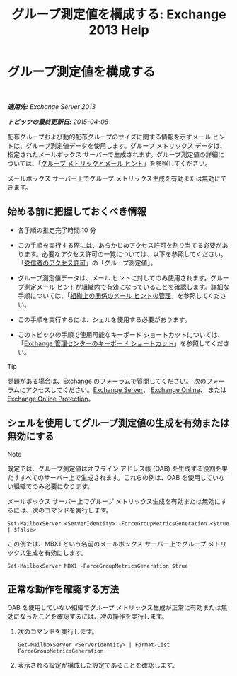 ﻿---
title: 'グループ測定値を構成する: Exchange 2013 Help'
TOCTitle: グループ測定値を構成する
ms:assetid: 76ccd6a7-e2ec-42f4-9ab3-e8cc257ac896
ms:mtpsurl: https://technet.microsoft.com/ja-jp/library/JJ649327(v=EXCHG.150)
ms:contentKeyID: 49896323
ms.date: 04/24/2018
mtps_version: v=EXCHG.150
ms.translationtype: HT
---

# グループ測定値を構成する

 

_**適用先:** Exchange Server 2013_

_**トピックの最終更新日:** 2015-04-08_

配布グループおよび動的配布グループのサイズに関する情報を示すメール ヒントは、グループ測定値データを使用します。グループ メトリックス データは、指定されたメールボックス サーバーで生成されます。グループ測定値の詳細については、「[グループ メトリックとメール ヒント](group-metrics-and-https://docs.microsoft.com/ja-jp/exchange/clients-and-mobile-in-exchange-online/mailtips/mailtips)」を参照してください。

メールボックス サーバー上でグループ メトリックス生成を有効または無効にできます。

## 始める前に把握しておくべき情報

  - 各手順の推定完了時間:10 分

  - この手順を実行する際には、あらかじめアクセス許可を割り当てる必要があります。必要なアクセス許可の一覧については、以下を参照してください。「[受信者のアクセス許可](recipients-permissions-exchange-2013-help.md)」の「グループ測定値」。

  - グループ測定値データは、メール ヒントに対してのみ使用されます。グループ測定メール ヒントが組織内で有効になっていることを確認します。詳細な手順については、「[組織上の関係のメール ヒントの管理](manage-mailtips-for-organization-relationships-exchange-2013-help.md)」を参照してください。

  - この手順を実行するには、シェルを使用する必要があります。

  - このトピックの手順で使用可能なキーボード ショートカットについては、「[Exchange 管理センターのキーボード ショートカット](keyboard-shortcuts-in-the-exchange-admin-center-exchange-online-protection-help.md)」を参照してください。


> [!TIP]
> 問題がある場合は、Exchange のフォーラムで質問してください。 次のフォーラムにアクセスしてください。<A href="https://go.microsoft.com/fwlink/p/?linkid=60612">Exchange Server</A>、 <A href="https://go.microsoft.com/fwlink/p/?linkid=267542">Exchange Online</A>、 または <A href="https://go.microsoft.com/fwlink/p/?linkid=285351">Exchange Online Protection</A>。



## シェルを使用してグループ測定値の生成を有効または無効にする


> [!NOTE]
> 既定では、グループ測定値はオフライン アドレス帳 (OAB) を生成する役割を果たすすべてのサーバー上で生成されます。これらの例は、OAB を使用していない組織でのみ必要になります。



メールボックス サーバー上でグループ メトリックス生成を有効または無効にするには、次のコマンドを実行します。

    Set-MailboxServer <ServerIdentity> -ForceGroupMetricsGeneration <$true | $false>

この例では、MBX1 という名前のメールボックス サーバー上でグループ メトリックス生成を有効にします。

    Set-MailboxServer MBX1 -ForceGroupMetricsGeneration $true

## 正常な動作を確認する方法

OAB を使用していない組織でグループ メトリックス生成が正常に有効または無効になったことを確認するには、次の操作を実行します。

1.  次のコマンドを実行します。
    
        Get-MailboxServer <ServerIdentity> | Format-List ForceGroupMetricsGeneration

2.  表示される設定が構成した設定であることを確認します。

